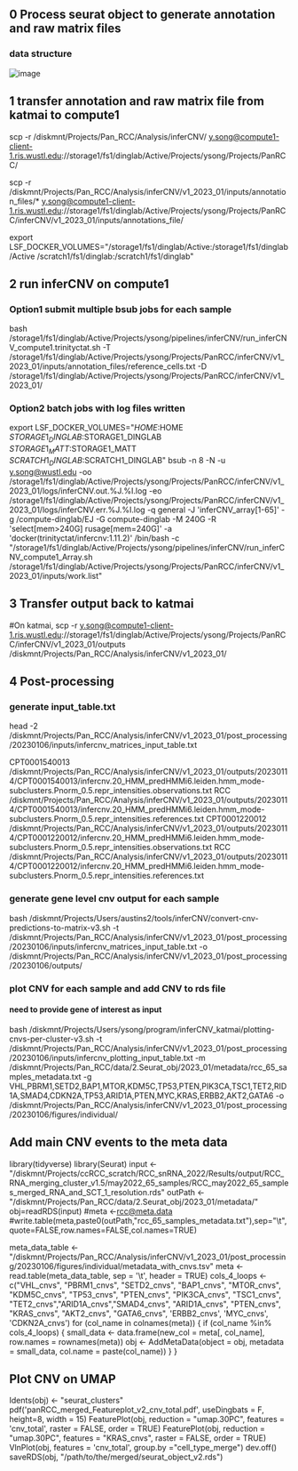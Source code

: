 ## 0 Process seurat object to generate annotation and raw matrix files

### data structure

![image](https://user-images.githubusercontent.com/80489022/212973984-32dd601a-952f-46fd-b625-ec51b0954c63.png)

## 1 transfer annotation and raw matrix file from katmai to compute1
scp -r /diskmnt/Projects/Pan_RCC/Analysis/inferCNV/ y.song@compute1-client-1.ris.wustl.edu://storage1/fs1/dinglab/Active/Projects/ysong/Projects/PanRCC/

scp -r /diskmnt/Projects/Pan_RCC/Analysis/inferCNV/v1_2023_01/inputs/annotation_files/* y.song@compute1-client-1.ris.wustl.edu://storage1/fs1/dinglab/Active/Projects/ysong/Projects/PanRCC/inferCNV/v1_2023_01/inputs/annotations_file/


export LSF_DOCKER_VOLUMES="/storage1/fs1/dinglab/Active:/storage1/fs1/dinglab/Active /scratch1/fs1/dinglab:/scratch1/fs1/dinglab"

## 2 run inferCNV on compute1

### Option1 submit multiple bsub jobs for each sample
bash /storage1/fs1/dinglab/Active/Projects/ysong/pipelines/inferCNV/run_inferCNV_compute1.trinityctat.sh -T /storage1/fs1/dinglab/Active/Projects/ysong/Projects/PanRCC/inferCNV/v1_2023_01/inputs/annotation_files/reference_cells.txt -D /storage1/fs1/dinglab/Active/Projects/ysong/Projects/PanRCC/inferCNV/v1_2023_01/

### Option2  batch jobs with log files written

export LSF_DOCKER_VOLUMES="$HOME:$HOME $STORAGE1_DINGLAB:$STORAGE1_DINGLAB $STORAGE1_MATT:$STORAGE1_MATT $SCRATCH1_DINGLAB:$SCRATCH1_DINGLAB"
bsub -n 8 -N -u y.song@wustl.edu -oo /storage1/fs1/dinglab/Active/Projects/ysong/Projects/PanRCC/inferCNV/v1_2023_01/logs/inferCNV.out.%J.%I.log -eo /storage1/fs1/dinglab/Active/Projects/ysong/Projects/PanRCC/inferCNV/v1_2023_01/logs/inferCNV.err.%J.%I.log -q general -J 'inferCNV_array[1-65]' -g /compute-dinglab/EJ -G compute-dinglab -M 240G -R 'select[mem>240G] rusage[mem=240G]' -a 'docker(trinityctat/infercnv:1.11.2)' /bin/bash -c "/storage1/fs1/dinglab/Active/Projects/ysong/pipelines/inferCNV/run_inferCNV_compute1_Array.sh /storage1/fs1/dinglab/Active/Projects/ysong/Projects/PanRCC/inferCNV/v1_2023_01/inputs/work.list"

## 3 Transfer output back to katmai

#On katmai,
scp -r y.song@compute1-client-1.ris.wustl.edu://storage1/fs1/dinglab/Active/Projects/ysong/Projects/PanRCC/inferCNV/v1_2023_01/outputs /diskmnt/Projects/Pan_RCC/Analysis/inferCNV/v1_2023_01/

## 4 Post-processing

### generate input_table.txt
head -2 /diskmnt/Projects/Pan_RCC/Analysis/inferCNV/v1_2023_01/post_processing/20230106/inputs/infercnv_matrices_input_table.txt

CPT0001540013	/diskmnt/Projects/Pan_RCC/Analysis/inferCNV/v1_2023_01/outputs/20230114/CPT0001540013/infercnv.20_HMM_predHMMi6.leiden.hmm_mode-subclusters.Pnorm_0.5.repr_intensities.observations.txt	RCC	/diskmnt/Projects/Pan_RCC/Analysis/inferCNV/v1_2023_01/outputs/20230114/CPT0001540013/infercnv.20_HMM_predHMMi6.leiden.hmm_mode-subclusters.Pnorm_0.5.repr_intensities.references.txt
CPT0001220012	/diskmnt/Projects/Pan_RCC/Analysis/inferCNV/v1_2023_01/outputs/20230114/CPT0001220012/infercnv.20_HMM_predHMMi6.leiden.hmm_mode-subclusters.Pnorm_0.5.repr_intensities.observations.txt	RCC	/diskmnt/Projects/Pan_RCC/Analysis/inferCNV/v1_2023_01/outputs/20230114/CPT0001220012/infercnv.20_HMM_predHMMi6.leiden.hmm_mode-subclusters.Pnorm_0.5.repr_intensities.references.txt

### generate gene level cnv output for each sample
bash /diskmnt/Projects/Users/austins2/tools/inferCNV/convert-cnv-predictions-to-matrix-v3.sh -t /diskmnt/Projects/Pan_RCC/Analysis/inferCNV/v1_2023_01/post_processing/20230106/inputs/infercnv_matrices_input_table.txt -o /diskmnt/Projects/Pan_RCC/Analysis/inferCNV/v1_2023_01/post_processing/20230106/outputs/

### plot CNV for each sample and add CNV to rds file

#### need to provide gene of interest as input
bash /diskmnt/Projects/Users/ysong/program/inferCNV_katmai/plotting-cnvs-per-cluster-v3.sh -t /diskmnt/Projects/Pan_RCC/Analysis/inferCNV/v1_2023_01/post_processing/20230106/inputs/infercnv_plotting_input_table.txt -m /diskmnt/Projects/Pan_RCC/data/2.Seurat_obj/2023_01/metadata/rcc_65_samples_metadata.txt -g VHL,PBRM1,SETD2,BAP1,MTOR,KDM5C,TP53,PTEN,PIK3CA,TSC1,TET2,RID1A,SMAD4,CDKN2A,TP53,ARID1A,PTEN,MYC,KRAS,ERBB2,AKT2,GATA6 -o /diskmnt/Projects/Pan_RCC/Analysis/inferCNV/v1_2023_01/post_processing/20230106/figures/individual/

## Add main CNV events to the meta data
library(tidyverse)
library(Seurat)
input <-"/diskmnt/Projects/ccRCC_scratch/RCC_snRNA_2022/Results/output/RCC_RNA_merging_cluster_v1.5/may2022_65_samples/RCC_may2022_65_samples_merged_RNA_and_SCT_1_resolution.rds"
outPath <-"/diskmnt/Projects/Pan_RCC/data/2.Seurat_obj/2023_01/metadata/"
obj=readRDS(input)
#meta <-rcc@meta.data
#write.table(meta,paste0(outPath,"rcc_65_samples_metadata.txt"),sep="\t",quote=FALSE,row.names=FALSE,col.names=TRUE)

meta_data_table <- "/diskmnt/Projects/Pan_RCC/Analysis/inferCNV/v1_2023_01/post_processing/20230106/figures/individual/metadata_with_cnvs.tsv"
meta <- read.table(meta_data_table, sep = '\t', header = TRUE)
cols_4_loops <- c("VHL_cnvs", "PBRM1_cnvs", "SETD2_cnvs", "BAP1_cnvs", "MTOR_cnvs", "KDM5C_cnvs", "TP53_cnvs", "PTEN_cnvs", "PIK3CA_cnvs", "TSC1_cnvs", "TET2_cnvs","ARID1A_cnvs","SMAD4_cnvs", "ARID1A_cnvs", "PTEN_cnvs", "KRAS_cnvs", "AKT2_cnvs", "GATA6_cnvs", 'ERBB2_cnvs', 'MYC_cnvs', 'CDKN2A_cnvs')
for (col_name in colnames(meta)) {
    if (col_name %in% cols_4_loops) {
        small_data <- data.frame(new_col = meta[, col_name], row.names = rownames(meta))
        obj <- AddMetaData(object = obj, metadata = small_data, col.name = paste(col_name))
    }
}
## Plot CNV on UMAP
Idents(obj) <- "seurat_clusters"
pdf('panRCC_merged_Featureplot_v2_cnv_total.pdf', useDingbats = F, height=8, width = 15)
FeaturePlot(obj, reduction = "umap.30PC", features = 'cnv_total', raster = FALSE, order = TRUE)
FeaturePlot(obj, reduction = "umap.30PC", features = "KRAS_cnvs", raster = FALSE, order = TRUE)
VlnPlot(obj, features = 'cnv_total', group.by ="cell_type_merge")
dev.off()
saveRDS(obj, "/path/to/the/merged/seurat_object_v2.rds")


